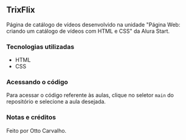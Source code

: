 ## TrixFlix
Página de catálogo de vídeos desenvolvido na unidade "Página Web: criando um catálogo de vídeos com HTML e CSS" da Alura Start.

### Tecnologias utilizadas
- HTML
- CSS

### Acessando o código
Para acessar o código referente às aulas, clique no seletor `main` do repositório e selecione a aula desejada.

### Notas e créditos
Feito por Otto Carvalho.
